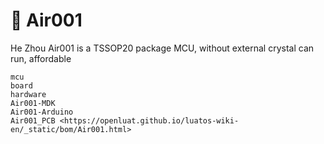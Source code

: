 # 🛴 Air001

He Zhou Air001 is a TSSOP20 package MCU, without external crystal can run, affordable

```{toctree}
mcu
board
hardware
Air001-MDK
Air001-Arduino
Air001_PCB <https://openluat.github.io/luatos-wiki-en/_static/bom/Air001.html>
```
